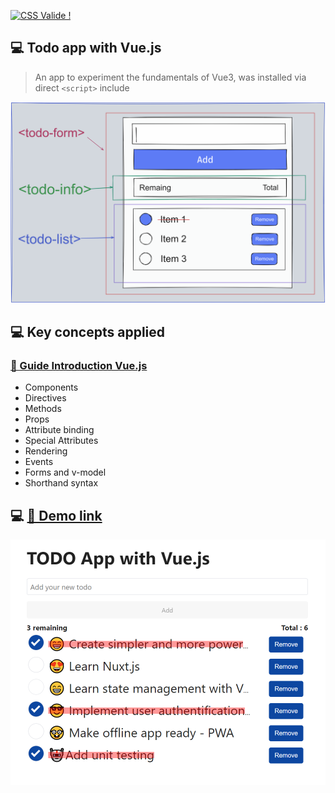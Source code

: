 <p>
    <a href="https://jigsaw.w3.org/css-validator/check/referer">
        <img style="border:0;width:88px;height:31px"
            src="https://jigsaw.w3.org/css-validator/images/vcss"
            alt="CSS Valide !" />
    </a>
</p>
       
## 💻 Todo app with Vue.js

> An app to experiment the fundamentals of Vue3, was installed via direct ``<script>`` include

<img src="assets/images/wireframe.png" alt="Prototype" width="600"/>

## 💻 Key concepts applied

### [📗 Guide Introduction Vue.js](https://v3.vuejs.org/guide/introduction.html)

* Components
* Directives
* Methods
* Props
* Attribute binding
* Special Attributes
* Rendering
* Events
* Forms and v-model
* Shorthand syntax

## 💻 [🚀 Demo link](https://sfinx13.github.io/todo-app-vuejs/)
<img src="https://github.com/sfinx13/todo-app-vuejs/raw/main/assets/images/screenshoot.png" alt="Screenshot" width="600"/>

